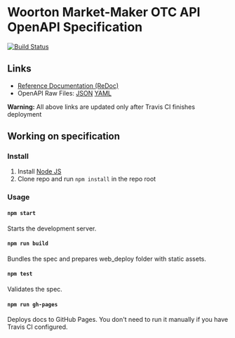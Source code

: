 # Woorton Market-Maker OTC API OpenAPI Specification
[![Build Status](https://travis-ci.com/woorton/otc-api-documentation.svg?branch=master)](https://travis-ci.com/woorton/otc-api-documentation)

## Links

- [Reference Documentation (ReDoc)](https://woorton.github.io/otc-api-documentation/)
- OpenAPI Raw Files: [JSON](https://woorton.github.io/otc-api-documentation/openapi.json) [YAML](https://woorton.github.io/otc-api-documentation/openapi.yaml)

**Warning:** All above links are updated only after Travis CI finishes deployment

## Working on specification
### Install

1. Install [Node JS](https://nodejs.org/)
2. Clone repo and run `npm install` in the repo root

### Usage

#### `npm start`
Starts the development server.

#### `npm run build`
Bundles the spec and prepares web_deploy folder with static assets.

#### `npm test`
Validates the spec.

#### `npm run gh-pages`
Deploys docs to GitHub Pages. You don't need to run it manually if you have Travis CI configured.
